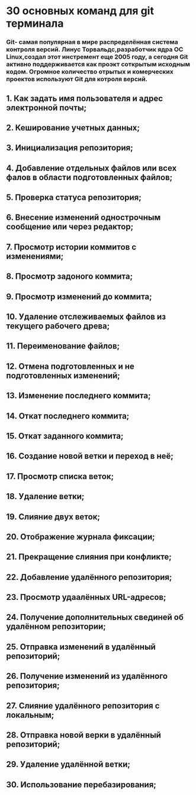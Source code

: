 # 30 основных команд для git терминала
### Git- самая популярная в мире распределённая система контроля версий. Линус Торвальдс,разработчик ядра ОС Linux,создал этот инстремент еще 2005 году, а сегодня Git активно поддерживается как проэкт соткрытым исходным кодом. Огромное количество отрытых и комерческих проектов используют Git для котроля версий.
## 1. Как задать имя пользователя и адрес электронной почты;

## 2. Кеширование учетных данных;

## 3. Инициализация репозитория;

## 4. Добавление отдельных файлов или всех фалов в области подготовленных файлов;

## 5. Проверка статуса репозитория;

## 6. Внесение изменений однострочным сообщение или через редактор;

## 7. Просмотр истории коммитов с изменениями;

## 8. Просмотр задоного коммита;

## 9. Просмотр изменений до коммита;

## 10. Удаление отслеживаемых файлов из текущего рабочего древа;

## 11. Переименование файлов;

## 12. Отмена подготовленных и не подготовленных изменений;

## 13. Изменение последнего коммита;

## 14. Откат последнего коммита;

## 15. Откат заданного коммита;

## 16. Создание новой ветки и переход в неё;

## 17. Просмотр списка веток;

## 18. Удаление ветки;

## 19. Слияние двух веток;

## 20. Отображение журнала фиксации;
## 21. Прекращение слияния при конфликте;

## 22. Добавление удалённого репозитория;

## 23. Просмотр удаалённых URL-адресов;

## 24. Получение дополнительных свединей об удалённом репозитории;

## 25. Отправка изменений в удалённый репозиторий;

## 26. Получение изменений из удалённого репозитория;

## 27. Слияние удалённого репозитория с локальным;

## 28. Отправка новой верки в удалённый репозиторий;

## 29. Удаление удалённой ветки;

## 30. Использование перебазирования;